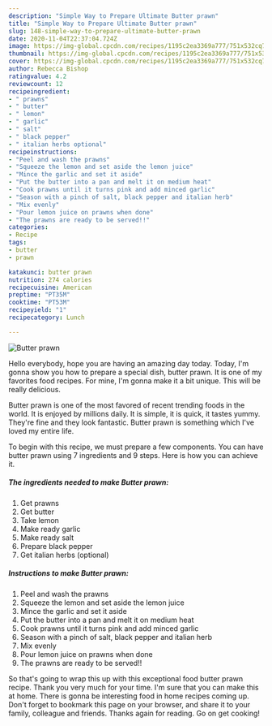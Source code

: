 ```yaml
---
description: "Simple Way to Prepare Ultimate Butter prawn"
title: "Simple Way to Prepare Ultimate Butter prawn"
slug: 148-simple-way-to-prepare-ultimate-butter-prawn
date: 2020-11-04T22:37:04.724Z
image: https://img-global.cpcdn.com/recipes/1195c2ea3369a777/751x532cq70/butter-prawn-recipe-main-photo.jpg
thumbnail: https://img-global.cpcdn.com/recipes/1195c2ea3369a777/751x532cq70/butter-prawn-recipe-main-photo.jpg
cover: https://img-global.cpcdn.com/recipes/1195c2ea3369a777/751x532cq70/butter-prawn-recipe-main-photo.jpg
author: Rebecca Bishop
ratingvalue: 4.2
reviewcount: 12
recipeingredient:
- " prawns"
- " butter"
- " lemon"
- " garlic"
- " salt"
- " black pepper"
- " italian herbs optional"
recipeinstructions:
- "Peel and wash the prawns"
- "Squeeze the lemon and set aside the lemon juice"
- "Mince the garlic and set it aside"
- "Put the butter into a pan and melt it on medium heat"
- "Cook prawns until it turns pink and add minced garlic"
- "Season with a pinch of salt, black pepper and italian herb"
- "Mix evenly"
- "Pour lemon juice on prawns when done"
- "The prawns are ready to be served!!"
categories:
- Recipe
tags:
- butter
- prawn

katakunci: butter prawn 
nutrition: 274 calories
recipecuisine: American
preptime: "PT35M"
cooktime: "PT53M"
recipeyield: "1"
recipecategory: Lunch

---
```



![Butter prawn](https://img-global.cpcdn.com/recipes/1195c2ea3369a777/751x532cq70/butter-prawn-recipe-main-photo.jpg)

Hello everybody, hope you are having an amazing day today. Today, I'm gonna show you how to prepare a special dish, butter prawn. It is one of my favorites food recipes. For mine, I'm gonna make it a bit unique. This will be really delicious.

Butter prawn is one of the most favored of recent trending foods in the world. It is enjoyed by millions daily. It is simple, it is quick, it tastes yummy. They're fine and they look fantastic. Butter prawn is something which I've loved my entire life.




To begin with this recipe, we must prepare a few components. You can have butter prawn using 7 ingredients and 9 steps. Here is how you can achieve it.

<!--inarticleads1-->

##### The ingredients needed to make Butter prawn:

1. Get  prawns
1. Get  butter
1. Take  lemon
1. Make ready  garlic
1. Make ready  salt
1. Prepare  black pepper
1. Get  italian herbs (optional)




<!--inarticleads2-->

##### Instructions to make Butter prawn:

1. Peel and wash the prawns
1. Squeeze the lemon and set aside the lemon juice
1. Mince the garlic and set it aside
1. Put the butter into a pan and melt it on medium heat
1. Cook prawns until it turns pink and add minced garlic
1. Season with a pinch of salt, black pepper and italian herb
1. Mix evenly
1. Pour lemon juice on prawns when done
1. The prawns are ready to be served!!




So that's going to wrap this up with this exceptional food butter prawn recipe. Thank you very much for your time. I'm sure that you can make this at home. There is gonna be interesting food in home recipes coming up. Don't forget to bookmark this page on your browser, and share it to your family, colleague and friends. Thanks again for reading. Go on get cooking!
